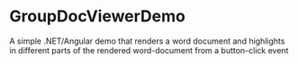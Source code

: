 # GroupDocViewerDemo
A simple .NET/Angular demo that renders a word document and highlights in different parts of the rendered word-document from a button-click event
